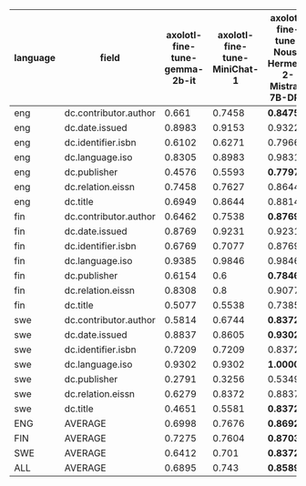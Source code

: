 | language   | field                 |   axolotl-fine-tune-gemma-2b-it |   axolotl-fine-tune-MiniChat-1 | axolotl-fine-tune-Nous-Hermes-2-Mistral-7B-DPO   |   axolotl-fine-tune-stablelm-2-zephyr-1_6b |   axolotl-fine-tune-stablelm-zephyr-3b | axolotl-fine-tune-zephyr-7b   |   baseline-null | ludwig-fine-tune-zephyr-7b   | meteor     |   openai-gpt35-turbo-16k-prompting | openai-gpt3-api-ft   | openai-gpt4-32k-prompting   |
|------------|-----------------------|---------------------------------|--------------------------------|--------------------------------------------------|--------------------------------------------|----------------------------------------|-------------------------------|-----------------|------------------------------|------------|------------------------------------|----------------------|-----------------------------|
| eng        | dc.contributor.author |                          0.661  |                         0.7458 | **0.8475**                                       |                                     0.4237 |                                 0.5085 | 0.7797                        |          0.0508 | 0.7966                       | 0.5763     |                             0.7966 | 0.7966               | 0.7966                      |
| eng        | dc.date.issued        |                          0.8983 |                         0.9153 | 0.9322                                           |                                     0.6949 |                                 0.5254 | **0.9492**                    |          0      | 0.9322                       | 0.7119     |                             0.8136 | 0.8475               | 0.9153                      |
| eng        | dc.identifier.isbn    |                          0.6102 |                         0.6271 | 0.7966                                           |                                     0.4576 |                                 0.5085 | 0.8305                        |          0.4746 | **0.8814**                   | 0.7966     |                             0.6102 | 0.4576               | 0.6610                      |
| eng        | dc.language.iso       |                          0.8305 |                         0.8983 | 0.9831                                           |                                     0.5254 |                                 0.6271 | 0.9831                        |          0      | 0.9831                       | **1.0000** |                             0.5254 | 0.8983               | 0.9661                      |
| eng        | dc.publisher          |                          0.4576 |                         0.5593 | **0.7797**                                       |                                     0.1525 |                                 0.4915 | 0.6441                        |          0.0169 | 0.6780                       | 0.0508     |                             0.5254 | 0.5763               | 0.5593                      |
| eng        | dc.relation.eissn     |                          0.7458 |                         0.7627 | 0.8644                                           |                                     0.6949 |                                 0.6949 | 0.8644                        |          0.7288 | 0.9153                       | 0.8475     |                             0.8983 | 0.8983               | **0.9322**                  |
| eng        | dc.title              |                          0.6949 |                         0.8644 | 0.8814                                           |                                     0.5254 |                                 0.6441 | **0.8983**                    |          0      | 0.8644                       | 0.5763     |                             0.8475 | 0.8136               | **0.8983**                  |
| fin        | dc.contributor.author |                          0.6462 |                         0.7538 | **0.8769**                                       |                                     0.3538 |                                 0.4615 | 0.7846                        |          0.2    | 0.7692                       | 0.7077     |                             0.7385 | 0.7231               | 0.7385                      |
| fin        | dc.date.issued        |                          0.8769 |                         0.9231 | 0.9231                                           |                                     0.4615 |                                 0.6154 | **0.9385**                    |          0      | **0.9385**                   | 0.7846     |                             0.8154 | 0.9077               | 0.9231                      |
| fin        | dc.identifier.isbn    |                          0.6769 |                         0.7077 | 0.8769                                           |                                     0.3385 |                                 0.6769 | **0.9077**                    |          0.6308 | 0.8769                       | 0.7538     |                             0.7385 | 0.5692               | 0.8462                      |
| fin        | dc.language.iso       |                          0.9385 |                         0.9846 | 0.9846                                           |                                     0.4308 |                                 0.7692 | **1.0000**                    |          0      | 0.9846                       | 0.9538     |                             0.6923 | 0.9538               | **1.0000**                  |
| fin        | dc.publisher          |                          0.6154 |                         0.6    | **0.7846**                                       |                                     0.3077 |                                 0.2923 | 0.7538                        |          0.0308 | 0.7692                       | 0.2000     |                             0.6615 | 0.7077               | 0.7692                      |
| fin        | dc.relation.eissn     |                          0.8308 |                         0.8    | 0.9077                                           |                                     0.7538 |                                 0.7692 | 0.8769                        |          0.7846 | 0.8923                       | 0.8308     |                             0.9385 | 0.9385               | **0.9692**                  |
| fin        | dc.title              |                          0.5077 |                         0.5538 | 0.7385                                           |                                     0.3385 |                                 0.3538 | 0.6923                        |          0      | 0.7077                       | 0.4000     |                             0.7077 | 0.6154               | **0.7846**                  |
| swe        | dc.contributor.author |                          0.5814 |                         0.6744 | **0.8372**                                       |                                     0.3256 |                                 0.4419 | 0.6279                        |          0.2791 | 0.8140                       | 0.6744     |                             0.7209 | 0.7674               | 0.6279                      |
| swe        | dc.date.issued        |                          0.8837 |                         0.8605 | **0.9302**                                       |                                     0.5116 |                                 0.5581 | **0.9302**                    |          0      | **0.9302**                   | 0.6744     |                             0.7209 | 0.9070               | 0.8605                      |
| swe        | dc.identifier.isbn    |                          0.7209 |                         0.7209 | 0.8372                                           |                                     0.5581 |                                 0.6279 | 0.8837                        |          0.6744 | **0.9070**                   | **0.9070** |                             0.6977 | 0.6512               | 0.7442                      |
| swe        | dc.language.iso       |                          0.9302 |                         0.9302 | **1.0000**                                       |                                     0.4186 |                                 0.5581 | 0.9767                        |          0      | 0.9302                       | **1.0000** |                             0.6977 | **1.0000**           | 0.9302                      |
| swe        | dc.publisher          |                          0.2791 |                         0.3256 | 0.5349                                           |                                     0.186  |                                 0.1628 | 0.4419                        |          0.1628 | 0.4884                       | 0.1628     |                             0.3488 | **0.5814**           | 0.3488                      |
| swe        | dc.relation.eissn     |                          0.6279 |                         0.8372 | 0.8837                                           |                                     0.6977 |                                 0.814  | 0.9070                        |          0.814  | 0.8837                       | **0.9302** |                             0.8837 | 0.8372               | 0.8837                      |
| swe        | dc.title              |                          0.4651 |                         0.5581 | **0.8372**                                       |                                     0.2093 |                                 0.2558 | 0.8140                        |          0      | 0.7674                       | 0.3023     |                             0.7674 | 0.6977               | 0.8140                      |
| ENG        | AVERAGE               |                          0.6998 |                         0.7676 | **0.8692**                                       |                                     0.4964 |                                 0.5714 | 0.8499                        |          0.1816 | 0.8644                       | 0.6513     |                             0.7167 | 0.7554               | 0.8184                      |
| FIN        | AVERAGE               |                          0.7275 |                         0.7604 | **0.8703**                                       |                                     0.4264 |                                 0.5626 | 0.8505                        |          0.2352 | 0.8484                       | 0.6615     |                             0.756  | 0.7736               | 0.8615                      |
| SWE        | AVERAGE               |                          0.6412 |                         0.701  | **0.8372**                                       |                                     0.4153 |                                 0.4884 | 0.7973                        |          0.2757 | 0.8173                       | 0.6645     |                             0.691  | 0.7774               | 0.7442                      |
| ALL        | AVERAGE               |                          0.6895 |                         0.743  | **0.8589**                                       |                                     0.446  |                                 0.5408 | 0.8326                        |          0.2308 | 0.8433                       | 0.6591     |                             0.7213 | 0.7688               | 0.8080                      |
